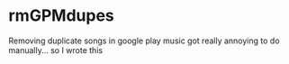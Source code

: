 rmGPMdupes
==========

Removing duplicate songs in google play music got really annoying to do manually... so I wrote this
